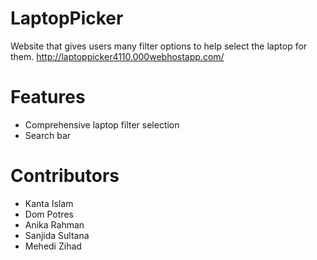 # LaptopPicker
Website that gives users many filter options to help select the laptop for them.
http://laptoppicker4110.000webhostapp.com/

# Features
- Comprehensive laptop filter selection
- Search bar

# Contributors
- Kanta Islam
- Dom Potres
- Anika Rahman
- Sanjida Sultana
- Mehedi Zihad
